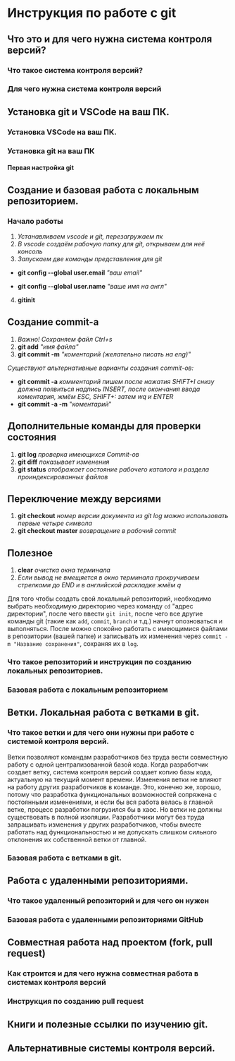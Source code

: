 # Инструкция по работе с git

## Что это и для чего нужна система контроля версий?

### Что такое система контроля версий?

### Для чего нужна система контроля версий

## Установка git и VSCode на ваш ПК.

### Установка VSCode на ваш ПК.

### Установка git на ваш ПК

#### Первая настройка git

## Создание и базовая работа с локальным репозиторием.
### Начало работы

1. *Устанавливаем vscode и git, перезагружаем пк*
2. *В vscode создаём рабочую папку для git, открываем для неё консоль*
3. *Запускаем две команды представления для git*

* **git config --global user.email** *"ваш email"*

* **git config --global user.name** *"ваше имя на англ"*

4. **gitinit**
## Создание commit-а
1. *Важно! Сохраняем файл Ctrl+s*
2. **git add** *"имя файла"*
3. **git commit -m** *"коментарий (желательно писать на eng)"* 

*Существуют альтернативные варианты создания commit-ов:*

 * **git commit -a** *комментарий пишем после нажатия SHIFT+I снизу должна появиться надпись INSERT, после окончания ввода коментария, жмём ESC, SHIFT+: затем wq и ENTER*
 * **git commit -a -m** "*коментарий*"
## Дополнительные команды для проверки состояния
1. **git log** *проверка имеющихся Commit-ов*
2. **git diff** *показывает изменения*
3. **git status** *отображает состояние рабочего каталога и раздела проиндексированных файлов* 
## Переключение между версиями
1. **git checkout** *номер версии документа из git log можно использовать первые четыре символа*
2. **git checkout master** *возвращение в рабочий commit*
## Полезное
1. **clear** *очистка окна терминала*
2. *Если вывод не вмещяется в окно терминала прокручиваем стрелками до END и в английской раскладке жмём q*

Для того чтобы создать свой локальный репозиторий, необходимо выбрать необходимую директорию через команду ``cd`` "адрес директории", после чего ввести ``git init``, после чего все другие команды git (такие как ``add``, ``commit``, ``branch`` и т.д.) начнут опозноваться и выполняться. После можно спокойно работать с имеющимися файлами в репозитории (вашей папке) и записывать их изменения через ``commit -m "Название сохранения"``, сохраняя их в ``log``.

### Что такое репозиторий и инструкция по созданию локальных репозиториев.

### Базовая работа с локальным репозиторием



## Ветки. Локальная работа с ветками в git.

### Что такое ветки и для чего они нужны при работе с системой контроля версий.

Ветки позволяют командам разработчиков без труда вести совместную работу с одной централизованной базой кода. Когда разработчик создает ветку, система контроля версий создает копию базы кода, актуальную на текущий момент времени. Изменения ветки не влияют на работу других разработчиков в команде. Это, конечно же, хорошо, потому что разработка функциональных возможностей сопряжена с постоянными изменениями, и если бы вся работа велась в главной ветке, процесс разработки погрузился бы в хаос. Но ветки не должны существовать в полной изоляции. Разработчики могут без труда запрашивать изменения у других разработчиков, чтобы вместе работать над функциональностью и не допускать слишком сильного отклонения их собственной ветки от главной.

### Базовая работа с ветками в git.

## Работа с удаленными репозиториями.

### Что такое удаленный репозиторий и для чего он нужен

### Базовая работа с удаленными репозиториями GitHub

## Совместная работа над проектом (fork, pull request)

### Как строится и для чего нужна совместная работа в системах контроля версий

### Инструкция по созданию pull request

## Книги и полезные ссылки по изучению git.

## Альтернативные системы контроля версий.
